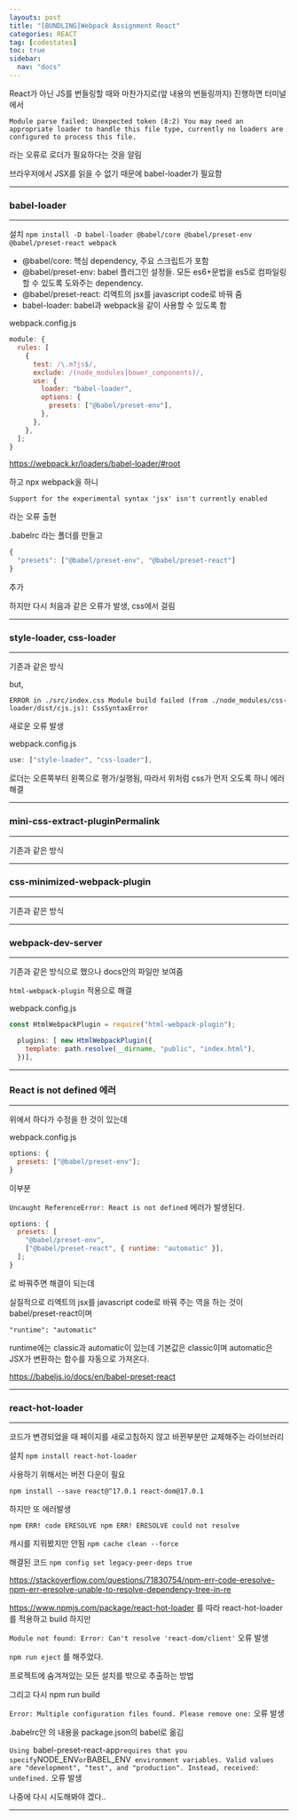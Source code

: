 ```yaml
---
layouts: post
title: "[BUNDLING]Webpack Assignment React"
categories: REACT
tag: [codestates]
toc: true
sidebar:
  nav: "docs"
---
```


React가 아닌 JS를 번들링할 때와 마찬가지로(앞 내용의 번들링까지) 진행하면 터미널에서

`Module parse failed: Unexpected token (8:2)
You may need an appropriate loader to handle this file type, currently no loaders are configured to process this file.`

라는 오류로 로더가 필요하다는 것을 알림

브라우저에서 JSX를 읽을 수 없기 때문에 babel-loader가 필요함

---

### babel-loader

---

설치
`npm install -D babel-loader @babel/core @babel/preset-env @babel/preset-react webpack
`

- @babel/core: 핵심 dependency, 주요 스크립트가 포함
- @babel/preset-env: babel 플러그인 설정들. 모든 es6+문법을 es5로 컴파일링할 수 있도록 도와주는 dependency.
- @babel/preset-react: 리엑트의 jsx를 javascript code로 바꿔 줌
- babel-loader: babel과 webpack을 같이 사용할 수 있도록 함

webpack.config.js

```js
module: {
  rules: [
    {
      test: /\.m?js$/,
      exclude: /(node_modules|bower_components)/,
      use: {
        loader: "babel-loader",
        options: {
          presets: ["@babel/preset-env"],
        },
      },
    },
  ];
}
```

<https://webpack.kr/loaders/babel-loader/#root>

하고 npx webpack을 하니

`Support for the experimental syntax 'jsx' isn't currently enabled`

라는 오류 출현

.babelrc 라는 폴더를 만들고

```js
{
  "presets": ["@babel/preset-env", "@babel/preset-react"]
}
```

추가

하지만 다시 처음과 같은 오류가 발생, css에서 걸림

---

### style-loader, css-loader

---

기존과 같은 방식

but,

`ERROR in ./src/index.css
Module build failed (from ./node_modules/css-loader/dist/cjs.js):
CssSyntaxError`

새로운 오류 발생

webpack.config.js

```js
use: ["style-loader", "css-loader"],
```

로더는 오른쪽부터 왼쪽으로 평가/실행됨, 따라서 위처럼 css가 먼저 오도록 하니 에러 해결

---

### mini-css-extract-pluginPermalink

---

기존과 같은 방식

---

### css-minimized-webpack-plugin

---

기존과 같은 방식

---

### webpack-dev-server

---

기존과 같은 방식으로 했으나 docs안의 파일만 보여줌

`html-webpack-plugin` 적용으로 해결

webpack.config.js

```js
const HtmlWebpackPlugin = require("html-webpack-plugin");
```

```js
  plugins: [ new HtmlWebpackPlugin({
    template: path.resolve(__dirname, "public", "index.html"),
  })],
```

---

### React is not defined 에러

---

위에서 하다가 수정을 한 것이 있는데

webpack.config.js

```js
options: {
  presets: ["@babel/preset-env"];
}
```

이부분

`Uncaught ReferenceError: React is not defined` 에러가 발생된다.

```js
options: {
  presets: [
    "@babel/preset-env",
    ["@babel/preset-react", { runtime: "automatic" }],
  ];
}
```

로 바꿔주면 해결이 되는데

실질적으로 리엑트의 jsx를 javascript code로 바꿔 주는 역을 하는 것이 babel/preset-react이며

`"runtime": "automatic"`

runtime에는 classic과 automatic이 있는데 기본값은 classic이며 automatic은 JSX가 변환하는 함수를 자동으로 가져온다.

<https://babeljs.io/docs/en/babel-preset-react>

---

### react-hot-loader

---

코드가 변경되었을 때 페이지를 새로고침하지 않고 바뀐부분만 교체해주는 라이브러리

설치
`npm install react-hot-loader`

사용하기 위해서는 버전 다운이 필요

`npm install --save react@^17.0.1 react-dom@17.0.1`

하지만 또 에러발생

`npm ERR! code ERESOLVE
npm ERR! ERESOLVE could not resolve`

캐시를 지워봤지만 안됨
`npm cache clean --force`

해결된 코드
`npm config set legacy-peer-deps true`

<https://stackoverflow.com/questions/71830754/npm-err-code-eresolve-npm-err-eresolve-unable-to-resolve-dependency-tree-in-re>

<https://www.npmjs.com/package/react-hot-loader>
를 따라 react-hot-loader를 적용하고 build 하지만

`Module not found: Error: Can't resolve 'react-dom/client'` 오류 발생

`npm run eject` 를 해주었다.

프로젝트에 숨겨져있는 모든 설치를 밖으로 추출하는 방법

그리고 다시 npm run build

`Error: Multiple configuration files found. Please remove one:` 오류 발생

.babelrc안 의 내용을 package.json의 babel로 옮김

`Using `babel-preset-react-app`requires that you specify`NODE_ENV`or`BABEL_ENV` environment variables. Valid values are "development", "test", and "production". Instead, received: undefined.` 오류 발생

나중에 다시 시도해봐야 겠다..

---
